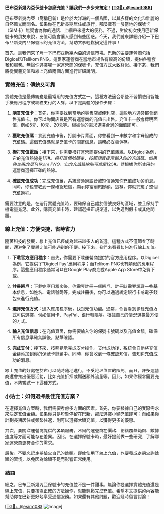 **巴布亞新幾內亞保號卡怎麽充值？讓我們一步步來搞定！[[TG💪+ @esim1088](https://t.me/s/esim1088)]**

巴布亞新幾內亞（簡稱巴新）是位於大洋洲的一個島國，以其多樣的文化和壯麗的自然風光而聞名。如果你在巴新長期居住或旅行，那麼擁有一張當地的保號卡（SIM卡）無疑會為你的通話、上網帶來極大的便利。不過，對於初次使用巴新保號卡的朋友來說，充值可能會讓人感到有些困惑。今天，我們就來詳細介紹一下巴布亞新幾內亞保號卡的充值方法，幫助大家輕鬆搞定這件事！

首先，讓我們來了解一下巴布亞新幾內亞的通信市場。巴新的主要運營商包括Digicel和Telikom PNG。這兩家運營商在當地市場佔有較高的份額，提供各種套餐和服務。無論你選擇哪一家運營商的保號卡，充值方式大致相似。接下來，我們將從實體充值和線上充值兩個方面進行詳細說明。

### 實體充值：傳統又可靠

實體充值是最傳統也是最常用的充值方式之一。這種方法適合那些不習慣使用智能手機應用程序或網絡支付的人群。以下是具體的操作步驟：

1. **購買充值卡**：首先，你需要找到當地的零售店或便利店，這些地方通常都會銷售充值卡。你可以詢問店員是否有運營商的充值卡出售。充值卡一般會標明面值，例如5元、10元、20元等。根據你的需求選擇合適的面值即可。

2. **獲取充值碼**：買到充值卡後，打開卡片背面，你會看到一串數字和字母組成的充值碼。這個充值碼就是充值卡的關鍵信息，請務必妥善保存。

3. **撥打充值電話**：接下來，你需要撥打運營商提供的充值熱線。以Digicel為例，它的充值熱線是*111#。撥打這個號碼後，按照語音提示輸入你的充值碼。如果你使用的是Telikom PNG，它的充值熱線則可能是*123#。請根據你所使用的運營商選擇正確的熱線。

4. **確認充值成功**：完成充值後，系統會通過語音或短信通知你充值成功的消息。同時，你也會收到一條確認短信，顯示你當前的餘額。這樣，你就完成了整個充值過程。

需要注意的是，在進行實體充值時，要確保自己處於信號良好的區域，並且保持手機電量充足。此外，購買充值卡時，建議選擇正規渠道，以免遇到假卡或其他問題。

### 線上充值：方便快捷，省時省力

隨著科技的發展，線上充值已經成為越來越多人的首選。這種方式不僅節省了時間，還避免了實體充值可能遇到的不便。接下來，我們來看看如何進行線上充值。

1. **下載官方應用程序**：首先，你需要下載運營商提供的官方應用程序。以Digicel為例，它提供了“Digicel Pay”應用程序；而Telikom PNG也有類似的應用程序。這些應用程序通常可以在Google Play商店或Apple App Store中免費下載。

2. **註冊賬戶**：下載完應用程序後，你需要註冊一個賬戶。註冊時需要填寫一些基本信息，如姓名、電話號碼等。完成註冊後，你可以通過綁定銀行卡或電子錢包來進行充值。

3. **選擇充值方式**：進入應用程序後，找到充值功能。通常，你會看到多種充值方式可供選擇，例如信用卡、PayPal、銀行轉賬等。根據自己的情況選擇最方便的方式。

4. **輸入充值信息**：在充值頁面，你需要輸入你的保號卡號碼以及充值金額。確保所有信息準確無誤後，點擊確認。

5. **完成支付**：接下來，按照提示完成支付操作。支付成功後，系統會自動將充值金額添加到你的保號卡餘額中。同時，你會收到一條確認短信，告知你充值成功的消息。

線上充值的好處在於它可以隨時隨地進行，不受地理位置的限制。而且，許多運營商還會推出優惠活動，比如充值折扣或贈送額外流量等。因此，如果你經常需要充值，不妨嘗試一下這種方式。

### 小貼士：如何選擇最佳充值方案？

在選擇充值方案時，我們需要考慮多方面的因素。首先，你要根據自己的實際需求來決定充值金額。如果你只是短暫停留在巴新，那麼選擇小額充值即可；而如果你計劃長期居住或頻繁往返，則可以選擇大額充值，以獲得更多的優惠。

其次，要關注運營商提供的各項服務。不同的運營商在價格、網絡覆蓋範圍、數據速度等方面可能存在差異。因此，在選擇保號卡時，最好提前做一些研究，了解哪家運營商更符合你的需求。

最後，不要忘記定期檢查自己的餘額。即使使用了線上充值，也要養成定期查詢餘額的習慣，以免因為餘額不足而影響正常使用。

### 結語

總之，巴布亞新幾內亞保號卡的充值並不是一件難事。無論你是選擇實體充值還是線上充值，只要按照正確的方法操作，就能輕鬆完成充值。希望本文提供的內容能幫助你在巴新更好地享受通信服務。如果還有其他問題，歡迎隨時留言討論！

[[TG💪+ @esim1088](https://t.me/s/esim1088) ![Image](https://i.postimg.cc/4NQfJmqS/Snipaste-2025-05-13-00-14-12.png)]